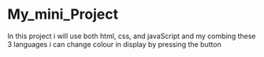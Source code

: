 # My_mini_Project
In this project i will use both html, css, and javaScript and my combing these 3 languages i can change colour in display by pressing the button
